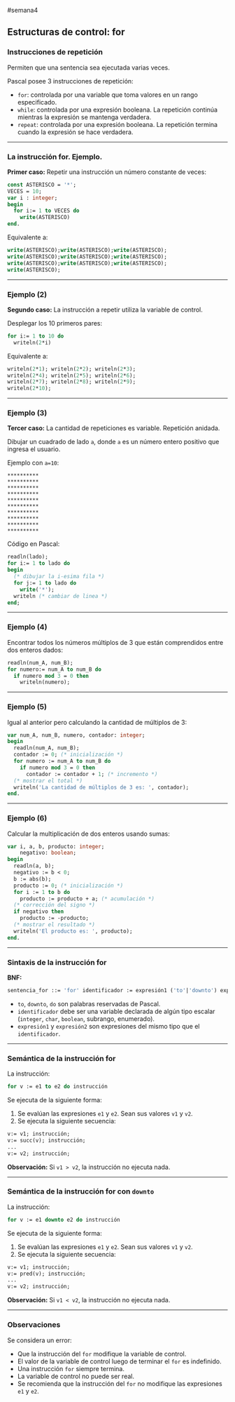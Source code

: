 #semana4 
## Estructuras de control: for

### Instrucciones de repetición

Permiten que una sentencia sea ejecutada varias veces.

Pascal posee 3 instrucciones de repetición:

- `for`: controlada por una variable que toma valores en un rango especificado.
- `while`: controlada por una expresión booleana. La repetición continúa mientras la expresión se mantenga verdadera.
- `repeat`: controlada por una expresión booleana. La repetición termina cuando la expresión se hace verdadera.

---

### La instrucción for. Ejemplo.

**Primer caso:** Repetir una instrucción un número constante de veces:

```pascal
const ASTERISCO = '*';
VECES = 10;
var i : integer;
begin
  for i:= 1 to VECES do
    write(ASTERISCO)
end.
```

Equivalente a:

```pascal
write(ASTERISCO);write(ASTERISCO);write(ASTERISCO);
write(ASTERISCO);write(ASTERISCO);write(ASTERISCO);
write(ASTERISCO);write(ASTERISCO);write(ASTERISCO);
write(ASTERISCO);
```

---

### Ejemplo (2)

**Segundo caso:** La instrucción a repetir utiliza la variable de control.

Desplegar los 10 primeros pares:

```pascal
for i:= 1 to 10 do
  writeln(2*i)
```

Equivalente a:

```pascal
writeln(2*1); writeln(2*2); writeln(2*3);
writeln(2*4); writeln(2*5); writeln(2*6);
writeln(2*7); writeln(2*8); writeln(2*9);
writeln(2*10);
```

---

### Ejemplo (3)

**Tercer caso:** La cantidad de repeticiones es variable. Repetición anidada.

Dibujar un cuadrado de lado `a`, donde `a` es un número entero positivo que ingresa el usuario.

Ejemplo con `a=10`:

```
**********
**********
**********
**********
**********
**********
**********
**********
**********
**********
```

Código en Pascal:

```pascal
readln(lado);
for i:= 1 to lado do
begin
  (* dibujar la i-esima fila *)
  for j:= 1 to lado do
    write('*');
  writeln (* cambiar de linea *)
end;
```

---

### Ejemplo (4)

Encontrar todos los números múltiplos de 3 que están comprendidos entre dos enteros dados:

```pascal
readln(num_A, num_B);
for numero:= num_A to num_B do
  if numero mod 3 = 0 then
    writeln(numero);
```

---

### Ejemplo (5)

Igual al anterior pero calculando la cantidad de múltiplos de 3:

```pascal
var num_A, num_B, numero, contador: integer;
begin
  readln(num_A, num_B);
  contador := 0; (* inicialización *)
  for numero := num_A to num_B do
    if numero mod 3 = 0 then
      contador := contador + 1; (* incremento *)
  (* mostrar el total *)
  writeln('La cantidad de múltiplos de 3 es: ', contador);
end.
```

---

### Ejemplo (6)

Calcular la multiplicación de dos enteros usando sumas:

```pascal
var i, a, b, producto: integer;
    negativo: boolean;
begin
  readln(a, b);
  negativo := b < 0;
  b := abs(b);
  producto := 0; (* inicialización *)
  for i := 1 to b do
    producto := producto + a; (* acumulación *)
  (* corrección del signo *)
  if negativo then
    producto := -producto;
  (* mostrar el resultado *)
  writeln('El producto es: ', producto);
end.
```

---

### Sintaxis de la instrucción for

**BNF:**

```pascal
sentencia_for ::= 'for' identificador := expresión1 ('to'|'downto') expresión2 'do' instrucción
```

- `to`, `downto`, `do` son palabras reservadas de Pascal.
- `identificador` debe ser una variable declarada de algún tipo escalar (`integer`, `char`, `boolean`, subrango, enumerado).
- `expresión1` y `expresión2` son expresiones del mismo tipo que el `identificador`.

---

### Semántica de la instrucción for

La instrucción:

```pascal
for v := e1 to e2 do instrucción
```

Se ejecuta de la siguiente forma:

1. Se evalúan las expresiones `e1` y `e2`. Sean sus valores `v1` y `v2`.
2. Se ejecuta la siguiente secuencia:

```pascal
v:= v1; instrucción;
v:= succ(v); instrucción;
...
v:= v2; instrucción;
```

**Observación:** Si `v1 > v2`, la instrucción no ejecuta nada.

---

### Semántica de la instrucción for con `downto`

La instrucción:

```pascal
for v := e1 downto e2 do instrucción
```

Se ejecuta de la siguiente forma:

1. Se evalúan las expresiones `e1` y `e2`. Sean sus valores `v1` y `v2`.
2. Se ejecuta la siguiente secuencia:

```pascal
v:= v1; instrucción;
v:= pred(v); instrucción;
...
v:= v2; instrucción;
```

**Observación:** Si `v1 < v2`, la instrucción no ejecuta nada.

---

### Observaciones

Se considera un error:

- Que la instrucción del `for` modifique la variable de control.
- El valor de la variable de control luego de terminar el `for` es indefinido.
- Una instrucción `for` siempre termina.
- La variable de control no puede ser real.
- Se recomienda que la instrucción del `for` no modifique las expresiones `e1` y `e2`.
